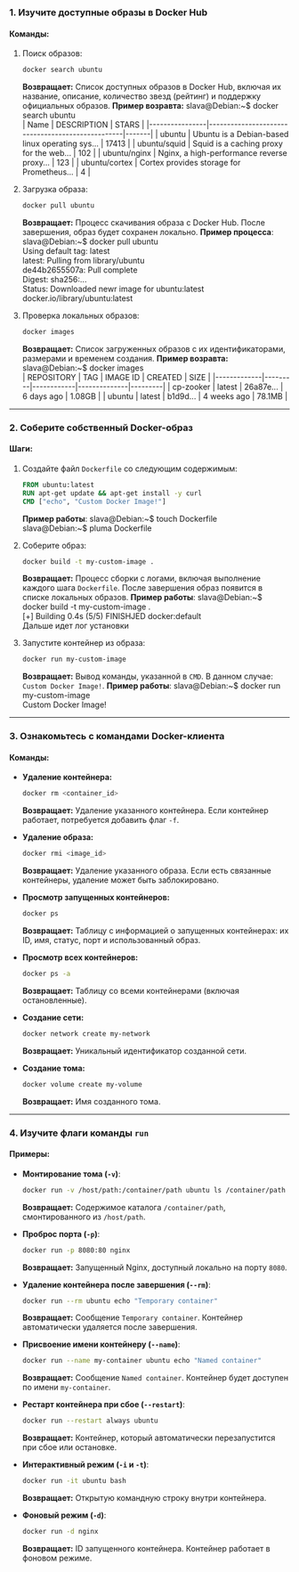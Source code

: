 ### **1. Изучите доступные образы в Docker Hub**

#### Команды:
1. Поиск образов:
   ```bash
   docker search ubuntu
   ```
   **Возвращает:** Список доступных образов в Docker Hub, включая их название, описание, количество звезд (рейтинг) и поддержку официальных образов.
   **Пример возравта:**
    slava@Debian:~$ docker search ubuntu  
    | Name           | DESCRIPTION                                      | STARS |
    |----------------|--------------------------------------------------|-------|
    | ubuntu         | Ubuntu is a Debian-based linux operating sys...  | 17413 |
    | ubuntu/squid   | Squid is a caching proxy for the web...           | 102   |
    | ubuntu/nginx   | Nginx, a high-performance reverse proxy...        | 123   |
    | ubuntu/cortex  | Cortex provides storage for Prometheus...         | 4     |


2. Загрузка образа:
   ```bash
   docker pull ubuntu
   ```
   **Возвращает:** Процесс скачивания образа с Docker Hub. После завершения, образ будет сохранен локально.
   **Пример процесса**:  
   slava@Debian:~$ docker pull ubuntu  
   Using default tag: latest  
   latest: Pulling from library/ubuntu  
   de44b2655507a: Pull complete  
   Digest: sha256:...  
   Status: Downloaded newr image for ubuntu:latest  
   docker.io/library/ubuntu:latest  

3. Проверка локальных образов:
   ```bash
   docker images
   ```
   **Возвращает:** Список загруженных образов с их идентификаторами, размерами и временем создания. 
   **Пример возравта:**
    slava@Debian:~$ docker images  
    | REPOSITORY  | TAG     | IMAGE ID   | CREATED      | SIZE    |
|-------------|---------|------------|--------------|---------|
| cp-zooker   | latest  | 26a87e...  | 6 days ago   | 1.08GB  |
| ubuntu      | latest  | b1d9d...   | 4 weeks ago  | 78.1MB  |
 

---

### **2. Соберите собственный Docker-образ**

#### Шаги:

1. Создайте файл `Dockerfile` со следующим содержимым:
   ```Dockerfile
   FROM ubuntu:latest
   RUN apt-get update && apt-get install -y curl
   CMD ["echo", "Custom Docker Image!"]
   ```
   **Пример работы**:
   slava@Debian:~$ touch Dockerfile  
   slava@Debian:~$ pluma Dockerfile  
   


2. Соберите образ:
   ```bash
   docker build -t my-custom-image .
   ```
   **Возвращает:** Процесс сборки с логами, включая выполнение каждого шага `Dockerfile`. После завершения образ появится в списке локальных образов.
   **Пример работы**:
   slava@Debian:~$ docker build -t my-custom-image .  
   [+] Building 0.4s (5/5) FINISHJED docker:default  
   Дальше идет лог установки  

3. Запустите контейнер из образа:
   ```bash
   docker run my-custom-image
   ```
   **Возвращает:** Вывод команды, указанной в `CMD`. В данном случае: `Custom Docker Image!`.
   **Пример работы**:
   slava@Debian:~$ docker run my-custom-image  
   Custom Docker Image!  

---

### **3. Ознакомьтесь с командами Docker-клиента**

#### Команды:

- **Удаление контейнера:**
  ```bash
  docker rm <container_id>
  ```
  **Возвращает:** Удаление указанного контейнера. Если контейнер работает, потребуется добавить флаг `-f`.

- **Удаление образа:**
  ```bash
  docker rmi <image_id>
  ```
  **Возвращает:** Удаление указанного образа. Если есть связанные контейнеры, удаление может быть заблокировано.

- **Просмотр запущенных контейнеров:**
  ```bash
  docker ps
  ```
  **Возвращает:** Таблицу с информацией о запущенных контейнерах: их ID, имя, статус, порт и использованный образ.

- **Просмотр всех контейнеров:**
  ```bash
  docker ps -a
  ```
  **Возвращает:** Таблицу со всеми контейнерами (включая остановленные).

- **Создание сети:**
  ```bash
  docker network create my-network
  ```
  **Возвращает:** Уникальный идентификатор созданной сети.

- **Создание тома:**
  ```bash
  docker volume create my-volume
  ```
  **Возвращает:** Имя созданного тома.

---

### **4. Изучите флаги команды `run`**

#### Примеры:

- **Монтирование тома (`-v`)**:
  ```bash
  docker run -v /host/path:/container/path ubuntu ls /container/path
  ```
  **Возвращает:** Содержимое каталога `/container/path`, смонтированного из `/host/path`.

- **Проброс порта (`-p`)**:
  ```bash
  docker run -p 8080:80 nginx
  ```
  **Возвращает:** Запущенный Nginx, доступный локально на порту `8080`.

- **Удаление контейнера после завершения (`--rm`)**:
  ```bash
  docker run --rm ubuntu echo "Temporary container"
  ```
  **Возвращает:** Сообщение `Temporary container`. Контейнер автоматически удаляется после завершения.

- **Присвоение имени контейнеру (`--name`)**:
  ```bash
  docker run --name my-container ubuntu echo "Named container"
  ```
  **Возвращает:** Сообщение `Named container`. Контейнер будет доступен по имени `my-container`.

- **Рестарт контейнера при сбое (`--restart`)**:
  ```bash
  docker run --restart always ubuntu
  ```
  **Возвращает:** Контейнер, который автоматически перезапустится при сбое или остановке.

- **Интерактивный режим (`-i` и `-t`)**:
  ```bash
  docker run -it ubuntu bash
  ```
  **Возвращает:** Открытую командную строку внутри контейнера.

- **Фоновый режим (`-d`)**:
  ```bash
  docker run -d nginx
  ```
  **Возвращает:** ID запущенного контейнера. Контейнер работает в фоновом режиме.